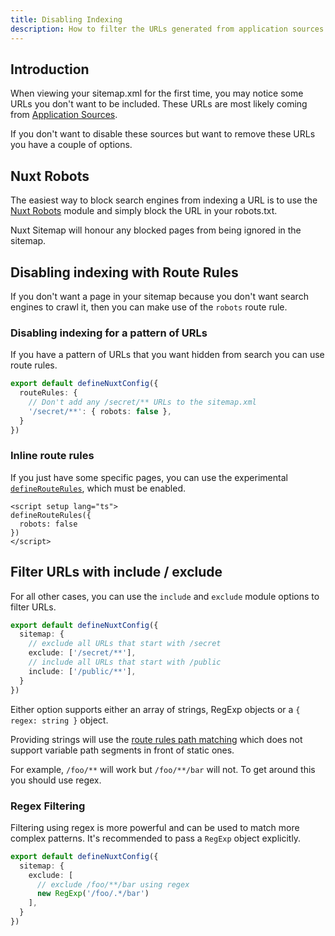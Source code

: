 ```yaml
---
title: Disabling Indexing
description: How to filter the URLs generated from application sources.
---
```


## Introduction

When viewing your sitemap.xml for the first time, you may notice some URLs you don't want to be included. 
These URLs are most likely coming from [Application Sources](/sitemap/getting-started/data-sources).

If you don't want to disable these sources but want to remove these URLs you have a couple of options.

## Nuxt Robots

The easiest way to block search engines from indexing a URL is to use the [Nuxt Robots](/robots/getting-started/installation) module
and simply block the URL in your robots.txt.

Nuxt Sitemap will honour any blocked pages from being ignored in the sitemap.

## Disabling indexing with Route Rules

If you don't want a page in your sitemap because you don't want search engines to crawl it,
then you can make use of the `robots` route rule.

### Disabling indexing for a pattern of URLs

If you have a pattern of URLs that you want hidden from search you can use route rules.

```ts [nuxt.config.ts]
export default defineNuxtConfig({
  routeRules: {
    // Don't add any /secret/** URLs to the sitemap.xml
    '/secret/**': { robots: false },
  }
})
```

### Inline route rules

If you just have some specific pages, you can use the experimental [`defineRouteRules`](https://nuxt.com/docs/api/utils/define-route-rules), which must
be enabled.

```vue
<script setup lang="ts">
defineRouteRules({
  robots: false
})
</script>
```

## Filter URLs with include / exclude

For all other cases, you can use the `include` and `exclude` module options to filter URLs.

```ts [nuxt.config.ts]
export default defineNuxtConfig({
  sitemap: {
    // exclude all URLs that start with /secret
    exclude: ['/secret/**'],
    // include all URLs that start with /public
    include: ['/public/**'],
  }
})
```

Either option supports either an array of strings, RegExp objects or a `{ regex: string }` object.

Providing strings will use the [route rules path matching](https://nuxt.com/docs/guide/concepts/rendering#hybrid-rendering) which
does not support variable path segments in front of static ones.

For example, `/foo/**` will work but `/foo/**/bar` will not. To get around this you should use regex.

### Regex Filtering

Filtering using regex is more powerful and can be used to match more complex patterns. It's recommended to pass a 
`RegExp` object explicitly.

```ts [nuxt.config.ts]
export default defineNuxtConfig({
  sitemap: {
    exclude: [
      // exclude /foo/**/bar using regex
      new RegExp('/foo/.*/bar')
    ],
  }
})
```
